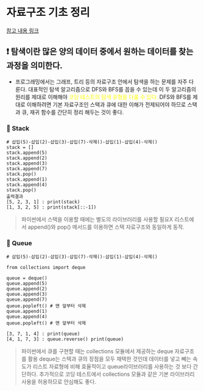 # 자료구조 기초 정리

[참고 내용 링크](https://youtube.com/playlist?list=PLRx0vPvlEmdAghTr5mXQxGpHjWqSz0dgC)<br>

## ❗️ 탐색이란 많은 양의 데이터 중에서 원하는 데이터를 찾는 과정을 의미한다.

- 프로그래밍에서는 그래프, 트리 등의 자료구조 안에서 탐색을 하는 문제를 자주 다룬다. 대표적인 탐색 알고리즘으로 DFS와 BFS를 꼽을 수 있는데 이 두 알고리즘의 원리를 제대로 이해해야 <span style="color:yellow"> 코딩 테스트의 탐색 유형을 다룰 수 있다.</span> DFS와 BFS를 제대로 이해하려면 기본 자료구조인 스택과 큐에 대한 이해가 전제되어야 하므로 스택과 큐, 재귀 함수를 간단히 정리 해두는 것이 좋다.

### 🎈 Stack

```
# 삽입(5)-삽입(2)-삽입(3)-삽입(7)-삭제()-삽입(1)-삽입(4)-삭제()
stack = []
stack.append(5)
stack.append(2)
stack.append(3)
stack.append(7)
stack.pop()
stack.append(1)
stack.append(4)
stack.pop()
출력결과
[5, 2, 3, 1] : print(stack)
[1, 3, 2, 5] : print(stack[::-1])
```

> 파이썬에서 스택을 이용할 때에는 별도의 라이브러리를 사용할 필요X 리스트에서 append()와 pop() 메서드를 이용하면 스택 자료구조와 동일하게 동작.

### 🎈 Queue

```
# 삽입(5)-삽입(2)-삽입(3)-삽입(7)-삭제()-삽입(1)-삽입(4)-삭제()

from collections import deque

queue = deque()
queue.append(5)
queue.append(2)
queue.append(3)
queue.append(7)
queue.popleft() # 맨 앞부터 삭제
queue.append(1)
queue.append(4)
queue.popleft() # 맨 앞부터 삭제

[3, 7, 1, 4] : print(queue)
[4, 1, 7, 3] : queue.reverse() print(queue)
```

> 파이썬에서 큐를 구현할 때는 collections 모듈에서 제공하는 deque 자료구조를 활용
> deque는 스택과 큐의 장점을 모두 채택한 것인데 데이터를 넣고 빼는 속도가 리스트 자료형에 비해 효율적이고 queue라이브러리를 사용하는 것 보다 간단하다. 추가적으로 코딩 테스트에서 collections 모듈과 같은 기본 라이브러리 사용을 허용하므로 안심해도 좋다.
